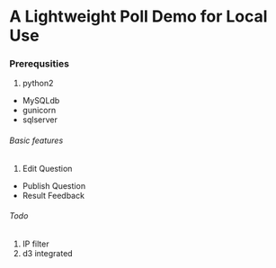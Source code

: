# A Lightweight Poll Demo for Local Use

### Prerequsities

 1. python2
 - MySQLdb
 - gunicorn
 - sqlserver
 
###### Basic features

 1. Edit Question
 - Publish Question
 - Result Feedback
 
###### Todo

 1. IP filter
 2. d3 integrated